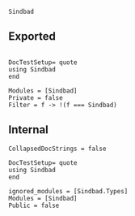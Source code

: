 
```@docs
Sindbad
```

## Exported
```@meta

DocTestSetup= quote
using Sindbad
end
```

```@autodocs
Modules = [Sindbad]
Private = false
Filter = f -> !(f === Sindbad)
```

## Internal
```@meta
CollapsedDocStrings = false

DocTestSetup= quote
using Sindbad
end
```

```@autodocs
ignored_modules = [Sindbad.Types]
Modules = [Sindbad]
Public = false
```